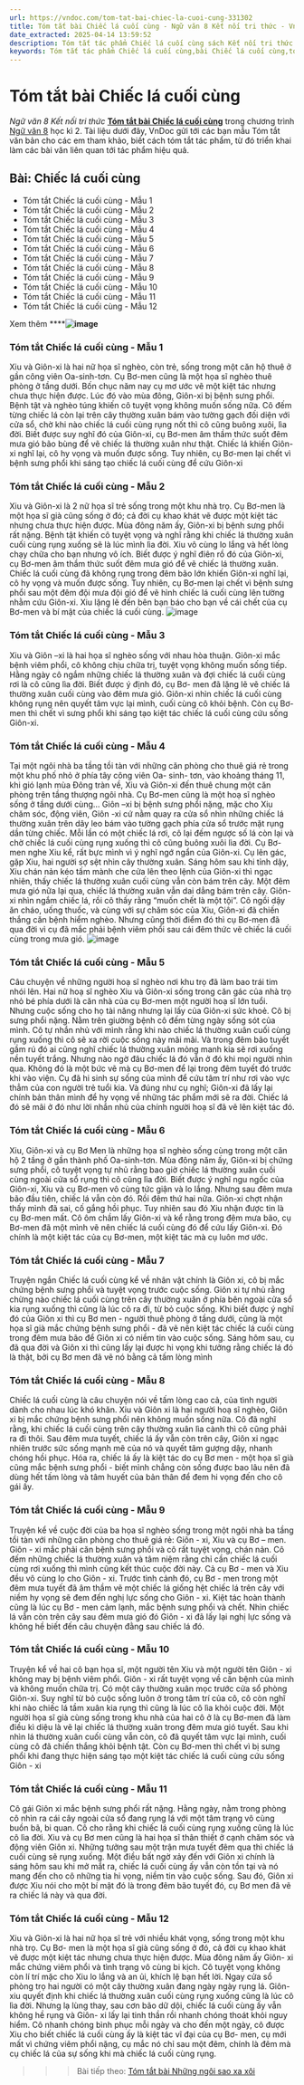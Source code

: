 ```yaml
---
url: https://vndoc.com/tom-tat-bai-chiec-la-cuoi-cung-331302
title: Tóm tắt bài Chiếc lá cuối cùng - Ngữ văn 8 Kết nối tri thức - VnDoc.com
date_extracted: 2025-04-14 13:59:52
description: Tóm tắt tác phẩm Chiếc lá cuối cùng sách Kết nối tri thức giúp quý thầy cô giáo và các bạn học sinh có thêm tài liệu tham khảo.
keywords: Tóm tắt tác phẩm Chiếc lá cuối cùng,bài Chiếc lá cuối cùng,tóm tắt Chiếc lá cuối cùng,Tóm tắt văn bản Chiếc lá cuối cùng,tóm tắt bài Chiếc lá cuối cùng,học tốt ngữ văn lớp 8,ngữ văn 8,ngữ văn 8 kết nối tri thức,ngữ văn 8 tập 2
---
```


# Tóm tắt bài Chiếc lá cuối cùng
 _Ngữ văn 8 Kết nối tri thức_
[**Tóm tắt bài Chiếc lá cuối cùng**](<https://vndoc.com/tom-tat-bai-chiec-la-cuoi-cung-331302>) trong chương trình [Ngữ văn 8](<https://vndoc.com/ngu-van-lop8>) học kì 2. Tài liệu dưới đây, VnDoc gửi tới các bạn mẫu Tóm tắt văn bản cho các em tham khảo, biết cách tóm tắt tác phẩm, từ đó triển khai làm các bài văn liên quan tới tác phẩm hiệu quả.
## Bài: **Chiếc lá cuối cùng**
  * Tóm tắt Chiếc lá cuối cùng - Mẫu 1
  * Tóm tắt Chiếc lá cuối cùng - Mẫu 2
  * Tóm tắt Chiếc lá cuối cùng - Mẫu 3
  * Tóm tắt Chiếc lá cuối cùng - Mẫu 4
  * Tóm tắt Chiếc lá cuối cùng - Mẫu 5
  * Tóm tắt Chiếc lá cuối cùng - Mẫu 6
  * Tóm tắt Chiếc lá cuối cùng - Mẫu 7
  * Tóm tắt Chiếc lá cuối cùng - Mẫu 8
  * Tóm tắt Chiếc lá cuối cùng - Mẫu 9
  * Tóm tắt Chiếc lá cuối cùng - Mẫu 10
  * Tóm tắt Chiếc lá cuối cùng - Mẫu 11
  * Tóm tắt Chiếc lá cuối cùng - Mẫu 12

Xem thêm
******![image](https://i.vdoc.vn/data/image/2024/11/11/g-1632815561.png)**
### **Tóm tắt Chiếc lá cuối cùng - Mẫu 1**
Xiu và Giôn-xi là hai nữ họa sĩ nghèo, còn trẻ, sống trong một căn hộ thuê ở gần công viên Oa-sinh-tơn. Cụ Bơ-men cũng là một họa sĩ nghèo thuê phòng ở tầng dưới. Bốn chục năm nay cụ mơ ước vẽ một kiệt tác nhưng chưa thực hiện được. Lúc đó vào mùa đông, Giôn-xi bị bệnh sưng phổi. Bệnh tật và nghèo túng khiến cô tuyệt vọng không muốn sống nữa. Cô đếm từng chiếc lá còn lại trên cây thường xuân bám vào tường gạch đối diện với cửa sổ, chờ khi nào chiếc lá cuối cùng rụng nốt thì cô cũng buông xuôi, lìa đời. Biết được suy nghĩ đó của Giôn-xi, cụ Bơ-men âm thầm thức suốt đêm mưa gió bão bùng để vẽ chiếc lá thường xuân như thật. Chiếc lá khiến Giôn-xi nghĩ lại, cô hy vọng và muốn được sống. Tuy nhiên, cụ Bơ-men lại chết vì bệnh sưng phổi khi sáng tạo chiếc lá cuối cùng để cứu Giôn-xi
### **Tóm tắt Chiếc lá cuối cùng - Mẫu 2**
Xiu và Giôn-xi là 2 nữ họa sĩ trẻ sống trong một khu nhà trọ. Cụ Bơ-men là một họa sĩ già cũng sống ở đó; cả đời cụ khao khát vẽ được một kiệt tác nhưng chưa thực hiện được. Mùa đông năm ấy, Giôn-xi bị bệnh sưng phổi rất nặng. Bệnh tật khiến cô tuyệt vọng và nghĩ rằng khi chiếc lá thường xuân cuối cùng rụng xuống sẽ là lúc mình lìa đời. Xiu vô cùng lo lắng và hết lòng chạy chữa cho bạn nhưng vô ích. Biết được ý nghĩ điên rồ đó của Giôn-xi, cụ Bơ-men âm thầm thức suốt đêm mưa gió để vẽ chiếc lá thường xuân. Chiếc lá cuối cùng đã không rụng trong đêm bão lớn khiến Giôn-xi nghĩ lại, cô hy vọng và muốn được sống. Tuy nhiên, cụ Bơ-men lại chết vì bệnh sưng phổi sau một đêm đội mưa đội gió để vẽ hình chiếc lá cuối cùng lên tường nhằm cứu Giôn-xi. Xiu lặng lẽ đến bên bạn báo cho bạn về cái chết của cụ Bơ-men và bí mật của chiếc lá cuối cùng.
![image](https://i.vdoc.vn/data/image/2024/11/11/tom-tat-chiec-la-cuoi-cung-abs1.png)
### **Tóm tắt Chiếc lá cuối cùng - Mẫu 3**
Xiu và Giôn –xi là hai họa sĩ nghèo sống với nhau hòa thuận. Giôn-xi mắc bệnh viêm phổi, cô không chịu chữa trị, tuyệt vọng không muốn sống tiếp. Hằng ngày cô ngắm những chiếc lá thường xuân và đợi chiếc lá cuối cùng rơi là cô cũng lìa đời. Biết được ý định đó, cụ Bơ- men đã lặng lẽ vẽ chiếc lá thường xuân cuối cùng vào đêm mưa gió. Giôn-xi nhìn chiếc lá cuối cùng không rụng nên quyết tâm vực lại mình, cuối cùng cô khỏi bệnh. Còn cụ Bơ-men thì chết vì sưng phổi khi sáng tạo kiệt tác chiếc lá cuối cùng cứu sống Giôn-xi.
### **Tóm tắt Chiếc lá cuối cùng - Mẫu 4**
Tại một ngôi nhà ba tầng tồi tàn với những căn phòng cho thuê giá rẻ trong một khu phố nhỏ ở phía tây công viên Oa- sinh- tơn, vào khoảng tháng 11, khi gió lạnh mùa Đông tràn về, Xiu và Giôn-xi đến thuê chung một căn phòng trên tầng thượng ngôi nhà. Cụ Bơ-men cũng là một hoạ sĩ nghèo sống ở tầng dưới cùng…
Giôn –xi bị bệnh sưng phổi nặng, mặc cho Xiu chăm sóc, động viên, Giôn -xi cứ nằm quay ra cửa sổ nhìn những chiếc lá thường xuân trên dây leo bám vào tường gạch phía cửa sổ trước mặt rụng dần từng chiếc. Mỗi lần có một chiếc lá rơi, cô lại đếm ngược số lá còn lại và chờ chiếc lá cuối cùng rụng xuống thì cô cũng buông xuôi lìa đời.
Cụ Bơ- men nghe Xiu kể, rất bực mình vì ý nghĩ ngớ ngẩn của Giôn-xi. Cụ lên gác, gặp Xiu, hai người sợ sệt nhìn cây thường xuân. Sáng hôm sau khi tỉnh dậy, Xiu chán nản kéo tấm mành che cửa lên theo lệnh của Giôn-xi thì ngạc nhiên, thấy chiếc lá thường xuân cuối cùng vẫn còn bám trên cây.
Một đêm mưa gió nữa lại qua, chiếc lá thường xuân vẫn dai dẳng bám trên cây. Giôn-xi nhìn ngắm chiếc lá, rồi cô thấy rằng “muốn chết là một tội”. Cô ngồi dậy ăn cháo, uống thuốc, và cùng với sự chăm sóc của Xiu, Giôn-xi đã chiến thắng căn bệnh hiểm nghèo. Nhưng cũng thời điểm đó thì cụ Bơ-men đã qua đời vì cụ đã mắc phải bệnh viêm phổi sau cái đêm thức vẽ chiếc lá cuối cùng trong mưa gió.
![image](https://i.vdoc.vn/data/image/2024/11/11/tom-tat-chiec-la-cuoi-cung-abs3.png)
### **Tóm tắt Chiếc lá cuối cùng - Mẫu 5**
Câu chuyện về những người hoạ sĩ nghèo nơi khu trọ đã làm bao trái tim nhói lên.
Hai nữ hoạ sĩ nghèo Xiu và Giôn-xi sống trong căn gác của nhà trọ nhỏ bé phía dưới là căn nhà của cụ Bơ-men một người hoạ sĩ lớn tuổi. Nhưng cuộc sống cho họ tài năng nhưng lại lấy của Giôn-xi sức khoẻ. Cô bị sưng phổi nặng. Nằm trên giường bệnh cô đếm từng ngày sống sót của mình. Cô tự nhắn nhủ với mình rằng khi nào chiếc lá thường xuân cuối cùng rụng xuống thì cô sẽ xa rời cuộc sống này mãi mãi. Và trong đêm bão tuyết gầm rú đó ai cũng nghĩ chiếc lá thường xuân mỏng manh kia sẽ rơi xuống nền tuyết trắng. Nhưng nào ngờ đâu chiếc lá đó vẫn ở đó khi mọi người nhìn qua. Không đó là một bức vẽ mà cụ Bơ-men để lại trong đêm tuyết đó trước khi vào viện. Cụ đã hi sinh sự sống của mình để cứu tâm trí như rơi vào vực thẳm của con người trẻ tuổi kia. Và đúng như cụ nghĩ; Giôn-xi đã lấy lại chính bản thân mình để hy vọng về những tác phẩm mới sẽ ra đời. Chiếc lá đó sẽ mãi ở đó như lời nhắn nhủ của chính người hoạ sĩ đã vẽ lên kiệt tác đó.
### **Tóm tắt Chiếc lá cuối cùng - Mẫu 6**
Xiu, Giôn-xi và cụ Bơ Men là những họa sĩ nghèo sống cùng trong một căn hộ 2 tầng ở gần thành phố Oa-sinh-tơn. Mùa đông năm ấy, Giôn-xi bị chứng sưng phổi, cô tuyệt vọng tự nhủ rằng bao giờ chiếc lá thường xuân cuối cùng ngoài cửa sổ rụng thì cô cũng lìa đời. Biết được ý nghĩ ngu ngốc của Giôn-xi, Xiu và cụ Bơ-men vô cùng tức giận và lo lắng. Nhưng sau đêm mưa bão đầu tiên, chiếc lá vẫn còn đó. Rồi đêm thứ hai nữa. Giôn-xi chợt nhận thấy mình đã sai, cố gắng hồi phục. Tuy nhiên sau đó Xiu nhận được tin là cụ Bơ-men mất. Cô ôm chầm lấy Giôn-xi và kể rằng trong đêm mưa bão, cụ Bơ-men đã một mình vẽ nên chiếc lá cuối cùng đó để cứu lấy Giôn-xi. Đó chính là một kiệt tác của cụ Bơ-men, một kiệt tác mà cụ luôn mơ ước.
### **Tóm tắt Chiếc lá cuối cùng - Mẫu 7**
Truyện ngắn Chiếc lá cuối cùng kể về nhân vật chính là Giôn xi, cô bị mắc chứng bệnh sưng phổi và tuyệt vọng trước cuộc sống. Giôn xi tự nhủ rằng chừng nào chiếc lá cuối cùng trên cây thường xuân ở phía bên ngoài cửa sổ kia rụng xuống thì cũng là lúc cô ra đi, từ bỏ cuộc sống. Khi biết được ý nghĩ đó của Giôn xi thì cụ Bơ men - người thuê phòng ở tầng dưới, cũng là một họa sĩ già mắc chứng bệnh sưng phổi - đã vẽ nên kiệt tác chiếc lá cuối cùng trong đêm mưa bão để Giôn xi có niềm tin vào cuộc sống. Sáng hôm sau, cụ đã qua đời và Giôn xi thì cũng lấy lại được hi vọng khi tưởng rằng chiếc lá đó là thật, bởi cụ Bơ men đã vẽ nó bằng cả tấm lòng mình
### **Tóm tắt Chiếc lá cuối cùng - Mẫu 8**
Chiếc lá cuối cùng là câu chuyện nói về tấm lòng cao cả, của tình người dành cho nhau lúc khó khăn. Xiu và Giôn xi là hai người hoạ sĩ nghèo, Giôn xi bị mắc chứng bệnh sưng phổi nên không muốn sống nữa. Cô đã nghĩ rằng, khi chiếc lá cuối cùng trên cây thường xuân lìa cành thì cô cũng phải ra đi thôi. Sau đêm mưa tuyết, chiếc lá ấy vẫn còn trên cây, Giôn xi ngạc nhiên trước sức sống mạnh mẽ của nó và quyết tâm gượng dậy, nhanh chóng hồi phục. Hóa ra, chiếc lá ấy là kiệt tác do cụ Bơ men - một họa sĩ già cũng mắc bệnh sưng phổi - biết mình chẳng còn sống được bao lâu nên đã dùng hết tấm lòng và tâm huyết của bản thân để đem hi vọng đến cho cô gái ấy.
### **Tóm tắt Chiếc lá cuối cùng - Mẫu 9**
Truyện kể về cuộc đời của ba họa sĩ nghèo sống trong một ngôi nhà ba tầng tồi tàn với những căn phòng cho thuê giá rẻ: Giôn - xi, Xiu và cụ Bơ – men. Giôn - xi mắc phải căn bệnh sưng phổi và cô rất tuyệt vọng, chán nản. Cô đếm những chiếc lá thường xuân và tâm niệm rằng chỉ cần chiếc lá cuối cùng rơi xuống thì mình cũng kết thúc cuộc đời này. Cả cụ Bơ - men và Xiu đều vô cùng lo cho Giôn - xi. Trước tình cảnh đó, cụ Bơ - men trong một đêm mưa tuyết đã âm thầm vẽ một chiếc lá giống hệt chiếc lá trên cây với niềm hy vọng sẽ đem đến nghị lực sống cho Giôn - xi. Kiệt tác hoàn thành cũng là lúc cụ Bơ - men cảm lạnh, mắc bệnh sưng phổi và chết. Nhìn chiếc lá vẫn còn trên cây sau đêm mưa gió đó Giôn - xi đã lấy lại nghị lực sống và không hề biết đến câu chuyện đằng sau chiếc lá đó.
### **Tóm tắt Chiếc lá cuối cùng - Mẫu 10**
Truyện kể về hai cô bạn họa sĩ, một người tên Xiu và một người tên Giôn - xi không may bị bệnh viêm phổi. Giôn - xi rất tuyệt vọng về căn bệnh của mình và không muốn chữa trị. Có một cây thường xuân mọc trước cửa sổ phòng Giôn-xi. Suy nghĩ từ bỏ cuộc sống luôn ở trong tâm trí của cô, cô còn nghĩ khi nào chiếc lá tầm xuân kia rụng thì cũng là lúc cô lìa khỏi cuộc đời. Một người họa sĩ già cùng sống trong khu nhà của hai cô ở là cụ Bơ-men đã làm điều kì diệu là vẽ lại chiếc lá thường xuân trong đêm mưa gió tuyết. Sau khi nhìn lá thường xuân cuối cùng vẫn còn, cô đã quyết tâm vực lại mình, cuối cùng cô đã chiến thắng khỏi bệnh tật. Còn cụ Bơ-men thì chết vì bị sưng phổi khi đang thực hiện sáng tạo một kiệt tác chiếc lá cuối cùng cứu sống Giôn - xi
### **Tóm tắt Chiếc lá cuối cùng - Mẫu 11**
Cô gái Giôn xi mắc bệnh sưng phổi rất nặng. Hằng ngày, nằm trong phòng cô nhìn ra cái cây ngoài cửa sổ đang rụng lá với một tâm trạng vô cùng buồn bã, bi quan. Cô cho rằng khi chiếc lá cuối cùng rụng xuống cũng là lúc cô lìa đời. Xiu và cụ Bơ men cũng là hai họa sĩ thân thiết ở cạnh chăm sóc và động viên Giôn xi. Những tưởng sau một trận mưa tuyết đêm qua thì chiếc lá cuối cùng sẽ rụng xuống. Một điều bất ngờ xảy đến với Giôn xi chính là sáng hôm sau khi mở mắt ra, chiếc lá cuối cùng ấy vẫn còn tồn tại và nó mang đến cho cô những tia hi vọng, niềm tin vào cuộc sống. Sau đó, Giôn xi được Xiu nói cho một bí mật đó là trong đêm bão tuyết đó, cụ Bơ men đã vẽ ra chiếc lá này và qua đời.
### **Tóm tắt Chiếc lá cuối cùng - Mẫu 12**
Xiu và Giôn-xi là hai nữ họa sĩ trẻ với nhiều khát vọng, sống trong một khu nhà trọ. Cụ Bơ- men là một họa sĩ già cũng sống ở đó, cả đời cụ khao khát vẽ được một kiệt tác nhưng chưa thực hiện được. Mùa đông năm ấy Giôn- xi mắc chứng viêm phổi và tình trạng vô cùng bi kịch. Cô tuyệt vọng không còn lí trí mặc cho Xiu lo lắng và an ủi, khích lệ bạn hết lời. Ngay cửa sổ phòng trọ hai người có một cây thường xuân đang ngày ngày rụng lá. Giôn- xiu quyết định khi chiếc lá thường xuân cuối cùng rụng xuống cũng là lúc cô lìa đời. Nhưng lạ lùng thay, sau cơn bão dữ dội, chiếc lá cuối cùng ấy vẫn không hề rụng và Giôn- xi lấy lại tinh thần rồi nhanh chóng thoát khỏi nguy hiểm. Cô nhanh chóng bình phục mỗi ngày và cho đến một ngày, cô được Xiu cho biết chiếc lá cuối cùng ấy là kiệt tác vĩ đại của cụ Bơ- men, cụ mới mất vì chứng viêm phổi nặng, cụ mắc nó chỉ sau một đêm, chính là đêm mà cụ chiếc lá của sự sống khi mà chiếc lá cuối cùng rụng.
>>> Bài tiếp theo: [Tóm tắt bài Những ngôi sao xa xôi](<https://vndoc.com/tom-tat-tac-pham-nhung-ngoi-sao-xa-xoi-331307>)

